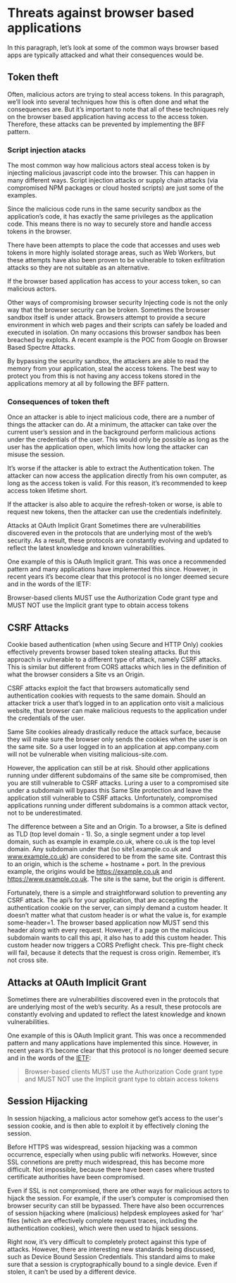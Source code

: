 # Threats against browser based applications

In this paragraph, let’s look at some of the common ways browser based apps are typically attacked and what their consequences would be. 

## Token theft

Often, malicious actors are trying to steal access tokens. In this paragraph, we’ll look into several techniques how this is often done and what the consequences are. But it’s important to note that all of these techniques rely on the browser based application having access to the access token. Therefore, these attacks can be prevented by implementing the BFF pattern. 

### Script injection atacks

The most common way how malicious actors steal access token is by injecting malicious javascript code into the browser. This can happen in many different ways. Script injection attacks or supply chain attacks (via compromised NPM packages or cloud hosted scripts) are just some of the examples. 


Since the malicious code runs in the same security sandbox as the application’s code, it has exactly the same privileges as the application code. This means there is no way to securely store and handle access tokens in the browser. 

There have been attempts to place the code that accesses and uses web tokens in more highly isolated storage areas, such as Web Workers, but these attempts have also been proven to be vulnerable to token exfiltration attacks so they are not suitable as an alternative. 

If the browser based application has access to your access token, so can malicious actors. 

Other ways of compromising browser security
Injecting code is not the only way that the browser security can be broken. Sometimes the browser sandbox itself is under attack. Browsers attempt to provide a secure environment in which web pages and their scripts can safely be loaded and executed in isolation. On many occasions this browser sandbox has been breached by exploits. A recent example is the POC from Google on Browser Based Spectre Attacks. 

By bypassing the security sandbox, the attackers are able to read the memory from your application, steal the access tokens. The best way to protect you from this is not having any access tokens stored in the applications memory at all by following the BFF pattern. 



### Consequences of token theft
Once an attacker is able to inject malicious code, there are a number of things the attacker can do. At a minimum, the attacker can take over the current user’s session and in the background  perform malicious actions under the credentials of the user. This would only be possible as long as the user has the application open, which limits how long the attacker can misuse the  session. 

It’s worse if the attacker is able to extract the Authentication token. The attacker can now access the application directly from his own computer, as long as the access token is valid. For this reason, it’s recommended to keep access token lifetime short. 

If the attacker is also able to acquire the refresh-token or worse, is able to request new tokens, then the attacker can use the credentials indefinitely. 

Attacks at OAuth Implicit Grant
Sometimes there are vulnerabilities discovered even in the protocols that are underlying most of the web’s security. As a result, these protocols are constantly evolving and updated to reflect the latest knowledge and known vulnerabilities. 

One example of this is OAuth Implicit grant. This was once a recommended pattern and many applications have implemented this since. However, in recent years it’s become clear that this protocol is no longer deemed secure and in the words of the IETF:

Browser-based clients MUST use the Authorization Code grant type and MUST NOT use the Implicit grant type to obtain access tokens

## CSRF Attacks
Cookie based authentication (when using Secure and HTTP Only) cookies effectively prevents browser based token stealing attacks. But this approach is vulnerable to a different type of attack, namely CSRF attacks. This is similar but different from CORS attacks which lies in the definition of what the browser considers a Site vs an Origin. 

CSRF attacks exploit the fact that browsers automatically send authentication cookies with requests to the same domain. Should an attacker trick a user that’s logged in to an application onto visit a malicious website, that browser can make malicious requests to the application under the credentials of the user. 

Same Site cookies already drastically reduce the attack surface, because they will make sure the browser only sends the cookies when the user is on the same site. So a user logged in to an application at app.company.com will not be vulnerable when visiting malicious-site.com. 

However, the application can still be at risk. Should other applications running under different subdomains of the same site be compromised, then you are still vulnerable to CSRF attacks. Luring a user to a compromised site under a subdomain will bypass this Same Site protection and leave the application still vulnerable to CSRF attacks. Unfortunately, compromised applications running under different subdomains is a common attack vector, not to be underestimated. 

The difference between a Site and an Origin. To a browser, a Site is defined as TLD (top level domain - 1). So, a single segment under a top level domain, such as example in example.co.uk, where co.uk is the top level domain. Any subdomain under that (so site1.example.co.uk and www.example.co.uk) are considered to be from the same site. Contrast this to an origin, which is the scheme + hostname + port. In the previous example, the origins would be https://example.co.uk and https://www.example.co.uk. The site is the same, but the origin is different. 

Fortunately, there is a simple and straightforward solution to preventing any CSRF attack. The api’s for your application, that are accepting the authentication cookie on the server, can simply demand a custom  header. It doesn’t matter what that custom header is or what the value is, for example some-header=1. The browser based application now MUST send this header along with every request. However, if a page on the malicious subdomain wants to call this api, it also has to add this custom header. This custom header now triggers a CORS Preflight check. This pre-flight check will fail, because it detects that the request is cross origin. Remember, it’s not cross site.

## Attacks at OAuth Implicit Grant
Sometimes there are vulnerabilities discovered even in the protocols that are underlying most of the web’s security. As a result, these protocols are constantly evolving and updated to reflect the latest knowledge and known vulnerabilities. 

One example of this is OAuth Implicit grant. This was once a recommended pattern and many applications have implemented this since. However, in recent years it’s become clear that this protocol is no longer deemed secure and in the words of the [IETF](https://datatracker.ietf.org/doc/html/draft-ietf-oauth-browser-based-apps#section-7.2):

> Browser-based clients MUST use the Authorization Code grant type and MUST NOT use the Implicit grant type to obtain access tokens
## Session Hijacking
In session hijacking, a malicious actor somehow get’s access to the user's session cookie, and is then able to exploit it by effectively cloning the session. 

Before HTTPS was widespread, session hijacking was a common occurrence, especially when using public wifi networks. However, since SSL connetions are pretty much widespread, this has become more difficult. Not impossible, because there have been cases where trusted certificate authorities have been compromised.

Even if SSL is not compromised, there are other ways for malicious actors to hijack the session. For example, if the user’s computer is compromised then browser security can still be bypassed. There have also been occurrences of session hijacking where (malicious) helpdesk employees asked for ‘har’ files (which are effectively complete request traces, including the authentication cookies), which were then used to hijack sessions. 

Right now, it’s very difficult to completely protect against this type of attacks. However, there are interesting new standards being discussed, such as Device Bound Session Credentials. This standard aims to make sure that a session is cryptographically bound to a single device. Even if stolen, it can’t be used by a different device. 
